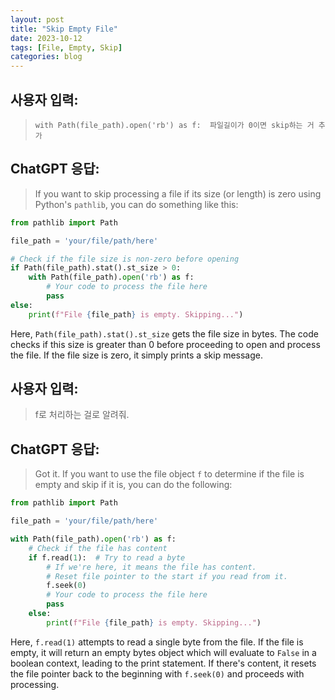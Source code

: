 ```yaml
---
layout: post
title: "Skip Empty File"
date: 2023-10-12
tags: [File, Empty, Skip]
categories: blog
---
```


## 사용자 입력:
>     with Path(file_path).open('rb') as f:  파일길이가 0이면 skip하는 거 추가

## ChatGPT 응답:
> If you want to skip processing a file if its size (or length) is zero using Python's `pathlib`, you can do something like this:

```python
from pathlib import Path

file_path = 'your/file/path/here'

# Check if the file size is non-zero before opening
if Path(file_path).stat().st_size > 0:
    with Path(file_path).open('rb') as f:
        # Your code to process the file here
        pass
else:
    print(f"File {file_path} is empty. Skipping...")
```

Here, `Path(file_path).stat().st_size` gets the file size in bytes. The code checks if this size is greater than 0 before proceeding to open and process the file. If the file size is zero, it simply prints a skip message.

## 사용자 입력:
> f로 처리하는 걸로 알려줘.

## ChatGPT 응답:
> Got it. If you want to use the file object `f` to determine if the file is empty and skip if it is, you can do the following:

```python
from pathlib import Path

file_path = 'your/file/path/here'

with Path(file_path).open('rb') as f:
    # Check if the file has content
    if f.read(1):  # Try to read a byte
        # If we're here, it means the file has content.
        # Reset file pointer to the start if you read from it.
        f.seek(0)
        # Your code to process the file here
        pass
    else:
        print(f"File {file_path} is empty. Skipping...")
```

Here, `f.read(1)` attempts to read a single byte from the file. If the file is empty, it will return an empty bytes object which will evaluate to `False` in a boolean context, leading to the print statement. If there's content, it resets the file pointer back to the beginning with `f.seek(0)` and proceeds with processing.

